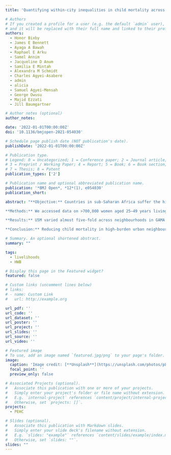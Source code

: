 ```yaml
---
title: 'Quantifying within-city inequalities in child mortality across neighbourhoods in Accra, Ghana: a Bayesian spatial analysis'

# Authors
# If you created a profile for a user (e.g. the default `admin` user), write the username (folder name) here
# and it will be replaced with their full name and linked to their profile.
authors:
  - Honor Bixby
  - James E Bennett
  - Ayaga A Bawah
  - Raphael E Arku
  - Samel Annim
  - Jacqueline D Anum
  - Samilia E Mintah
  - Alexandra M Schmidt
  - Charles Agyei-Asabere
  - admin
  - alicia
  - Samuel Agyei-Mensah
  - George Owusu
  - Majid Ezzati
  - Jill Baumgartner

# Author notes (optional)
author_notes:

date: '2022-01-01T00:00:00Z'
doi: '10.1136/bmjopen-2021-054030'

# Schedule page publish date (NOT publication's date).
publishDate: '2022-01-01T00:00:00Z'

# Publication type.
# Legend: 0 = Uncategorized; 1 = Conference paper; 2 = Journal article;
# 3 = Preprint / Working Paper; 4 = Report; 5 = Book; 6 = Book section;
# 7 = Thesis; 8 = Patent
publication_types: ['2']

# Publication name and optional abbreviated publication name.
publication: '*BMJ Open*, *12*(1), e054030'
publication_short: 

abstract: "**Objective:** Countries in sub-Saharan Africa suffer the highest rates of child mortality worldwide. Urban areas tend to have lower mortality than rural areas, but these comparisons likely mask large within-city inequalities. We aimed to estimate rates of under-five mortality (U5M) at the neighbourhood level for Ghana’s Greater Accra Metropolitan Area (GAMA) and measure the extent of intraurban inequalities.

**Methods:** We accessed data on >700,000 women aged 25–49 years living in GAMA using the most recent Ghana census (2010). We summarised counts of child births and deaths by five-year age group of women and neighbourhood (n=406) and applied indirect demographic methods to convert the summaries to yearly probabilities of death before age five years. We fitted a Bayesian spatiotemporal model to the neighbourhood U5M probabilities to obtain estimates for the year 2010 and examined their correlations with indicators of neighbourhood living and socioeconomic conditions.

**Results:** U5M varied almost five-fold across neighbourhoods in GAMA in 2010, ranging from 28 (95% credible interval (CrI) 8 to 63) to 138 (95% CrI 111 to 167) deaths per 1000 live births. U5M was highest in neighbourhoods of the central urban core and industrial areas, with an average of 95 deaths per 1000 live births across these neighbourhoods. Peri-urban neighbourhoods performed better, on average, but rates varied more across neighbourhoods compared with neighbourhoods in the central urban areas. U5M was negatively correlated with multiple indicators of improved living and socioeconomic conditions among peri-urban neighbourhoods. Among urban neighbourhoods, correlations with these factors were weaker or, in some cases, reversed, including with median household consumption and women’s schooling.

**Conclusion:** Reducing child mortality in high-burden urban neighbourhoods in GAMA, where a substantial portion of the urban population resides, should be prioritised as part of continued efforts to meet the Sustainable Development Goal national target of less than 25 deaths per 1000 live births."

# Summary. An optional shortened abstract.
summary: ""

tags: 
  - livelihoods
  - HWB

# Display this page in the Featured widget?
featured: false

# Custom links (uncomment lines below)
# links:
# - name: Custom Link
#   url: http://example.org

url_pdf: ''
url_code: ''
url_dataset: ''
url_poster: ''
url_project: ''
url_slides: ''
url_source: ''
url_video: ''

# Featured image
# To use, add an image named `featured.jpg/png` to your page's folder.
image:
  caption: 'Image credit: [**Unsplash**](https://unsplash.com/photos/pLCdAaMFLTE)'
  focal_point: ''
  preview_only: false

# Associated Projects (optional).
#   Associate this publication with one or more of your projects.
#   Simply enter your project's folder or file name without extension.
#   E.g. `internal-project` references `content/project/internal-project/index.md`.
#   Otherwise, set `projects: []`.
projects:
  - PEHC

# Slides (optional).
#   Associate this publication with Markdown slides.
#   Simply enter your slide deck's filename without extension.
#   E.g. `slides: "example"` references `content/slides/example/index.md`.
#   Otherwise, set `slides: ""`.
slides: ""
---
```


